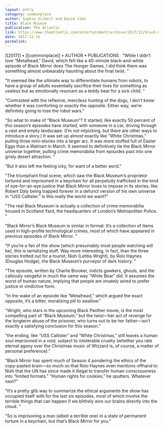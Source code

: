 ```yaml
---
layout: entry
category: commonplace
author: Sophie Gilbert and David Sims
title: Black Museum
publication: The Atlantic
link: https://www.theatlantic.com/entertainment/archive/2017/12/black-mirror-black-museum-is-a-throwback-to-episodes-past/549389/
date: 2017-12-31
permalink: 
---
```


[[2017]] • [[commonplace]] • AUTHOR • PUBLICATIONS 
 
"While I didn’t love “Metalhead,” David, which felt like a 40-minute black-and-white episode of Black Mirror does The Hunger Games, I did think there was something almost unbearably haunting about the final twist. "

"It seemed like the ultimate way to differentiate humans from robots, to have a group of adults essentially sacrifice their lives for something as useless but as emotionally resonant as a teddy bear for a sick child. "

"Contrasted with the reflexive, merciless hunting of the dogs, I don’t know whether it was comforting or exactly the opposite. Either way, we’re definitely going to lose the robot wars."

"So what to make of “Black Museum”? It started, like exactly 50 percent of this season’s episodes have started, with someone in a car, driving through a vast and empty landscape. (I’m not nitpicking, but there are other ways to introduce a story.) It was set up almost exactly like “White Christmas,” pulling three mini-stories into a larger arc. It was more stuffed full of Easter Eggs than a Walmart in March. It seemed to definitively tie the Black Mirror universe together, pulling crime memorabilia from episodes past into one grisly desert attraction. "

"But it also left me feeling icky, for want of a better word."

"The triumphant final scene, which saw the Black Museum’s proprietor tortured and imprisoned in a keychain for all perpetuity trafficked in the kind of eye-for-an-eye justice that Black Mirror loves to impose in its stories, like Robert Daly being trapped forever in a defunct version of his own universe in “USS Callister.” Is this really the world we want?"

"The real Black Museum is actually a collection of crime memorabilia housed in Scotland Yard, the headquarters of London’s Metropolitan Police. "

"Black Mirror’s Black Museum is similar in format: It’s a collection of items used in high-profile technological crimes, most of which have appeared in previous episodes of Black Mirror. "

"If you’re a fan of the show (which presumably most people watching will be), this is tantalizing stuff. Way more interesting, in fact, than the three stories trotted out for a tourist, Nish (Letitia Wright), by Rolo Haynes (Douglas Hodge), the Black Museum’s purveyor of dark history. "

"The episode, written by Charlie Brooker, indicts gawkers, ghouls, and the callously vengeful in much the same way “White Bear” did. It assumes the worst of human nature, implying that people are innately wired to prefer justice in vindictive form. 

"In the wake of an episode like “Metalhead,” which argued the exact opposite, it’s a bitter, moralizing pill to swallow."

"Wright, who stars in the upcoming Black Panther movie, is the most compelling part of “Black Museum,” but the twist—her act of revenge for the longterm abuse of the prisoner, who turns out to be her father—isn’t exactly a satisfying conclusion for this season."

"the ending, like “USS Callister” and “White Christmas,” still leaves a human soul imprisoned in a void, subject to intolerable cruelty (whether you rate eternal agony over the Christmas music of Wizzard is, of course, a matter of personal preference)."

"Black Mirror has spent much of Season 4 pondering the ethics of the copy-pasted brain—so much so that Rolo Haynes even mentions offhand to Nish that the UN has since made it illegal to transfer human consciousness into “limited formats.” “Human rights for cookies,” he sputters. Whatever next?"

"It’s a pretty glib way to summarize the ethical arguments the show has occupied itself with for the last six episodes, most of which involve the terrible things that can happen if we blithely wire our brains directly into the cloud. "

"So is imprisoning a man (albeit a terrible one) in a state of permanent torture in a keychain, but that’s Black Mirror for you."




